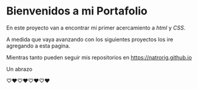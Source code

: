 # Bienvenidos a mi Portafolio

En este proyecto van a encontrar mi primer acercamiento a *html* y *CSS*.

A medida que vaya avanzando con los siguientes proyectos los ire agregando a esta pagina.

Mientras tanto pueden seguir mis repositorios en https://natrorig.github.io 

Un abrazo 

♡♥♡♥♡♥♡♥

